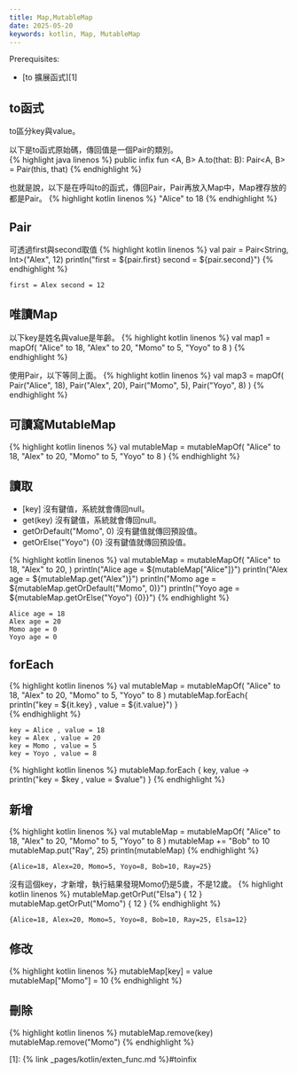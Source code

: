 ```yaml
---
title: Map,MutableMap
date: 2025-05-20
keywords: kotlin, Map, MutableMap
---
```

Prerequisites:

- [to 擴展函式][1]

## to函式
to區分key與value。

以下是to函式原始碼，傳回值是一個Pair的類別。<br>
{% highlight java linenos %}
public infix fun <A, B> A.to(that: B): Pair<A, B> = Pair(this, that)
{% endhighlight %}

也就是說，以下是在呼叫to的函式，傳回Pair，Pair再放入Map中，Map裡存放的都是Pair。
{% highlight kotlin linenos %}
"Alice" to 18
{% endhighlight %}

## Pair
可透過first與second取值
{% highlight kotlin linenos %}
val pair = Pair<String, Int>("Alex", 12)
println("first = ${pair.first} second = ${pair.second}")
{% endhighlight %}
```
first = Alex second = 12
```

## 唯讀Map
以下key是姓名與value是年齡。
{% highlight kotlin linenos %}
val map1 = mapOf(
    "Alice" to 18,
    "Alex" to 20,
    "Momo" to 5,
    "Yoyo" to 8
)
{% endhighlight %}

使用Pair，以下等同上面。
{% highlight kotlin linenos %}
val map3 = mapOf(
    Pair("Alice", 18),
    Pair("Alex", 20),
    Pair("Momo", 5),
    Pair("Yoyo", 8)
)
{% endhighlight %}

## 可讀寫MutableMap
{% highlight kotlin linenos %}
val mutableMap = mutableMapOf(
    "Alice" to 18,
    "Alex" to 20,
    "Momo" to 5,
    "Yoyo" to 8
)
{% endhighlight %}

## 讀取
- \[key\] 沒有鍵值，系統就會傳回null。
- get(key) 沒有鍵值，系統就會傳回null。
- getOrDefault("Momo", 0) 沒有鍵值就傳回預設值。
- getOrElse("Yoyo") \{0\} 沒有鍵值就傳回預設值。

{% highlight kotlin linenos %}
val mutableMap = mutableMapOf(
    "Alice" to 18,
    "Alex" to 20,
)
println("Alice age = ${mutableMap["Alice"]}")
println("Alex age = ${mutableMap.get("Alex")}")
println("Momo age = ${mutableMap.getOrDefault("Momo", 0)}")
println("Yoyo age = ${mutableMap.getOrElse("Yoyo") {0}}")
{% endhighlight %}
```
Alice age = 18
Alex age = 20
Momo age = 0
Yoyo age = 0
```

## forEach
{% highlight kotlin linenos %}
val mutableMap = mutableMapOf(
    "Alice" to 18,
    "Alex" to 20,
    "Momo" to 5,
    "Yoyo" to 8
)
mutableMap.forEach{
    println("key = ${it.key} , value = ${it.value}")
}    
{% endhighlight %}
```
key = Alice , value = 18
key = Alex , value = 20
key = Momo , value = 5
key = Yoyo , value = 8
```

{% highlight kotlin linenos %}
mutableMap.forEach { key, value ->
    println("key = $key , value = $value")
}
{% endhighlight %}

## 新增
{% highlight kotlin linenos %}
val mutableMap = mutableMapOf(
    "Alice" to 18,
    "Alex" to 20,
    "Momo" to 5,
    "Yoyo" to 8
)
mutableMap += "Bob" to 10
mutableMap.put("Ray", 25)
println(mutableMap)
{% endhighlight %}
```
{Alice=18, Alex=20, Momo=5, Yoyo=8, Bob=10, Ray=25}
```

沒有這個key，才新增，執行結果發現Momo仍是5歲，不是12歲。
{% highlight kotlin linenos %}
mutableMap.getOrPut("Elsa") { 12 }
mutableMap.getOrPut("Momo") { 12 }
{% endhighlight %}
```
{Alice=18, Alex=20, Momo=5, Yoyo=8, Bob=10, Ray=25, Elsa=12}
```

## 修改
{% highlight kotlin linenos %}
mutableMap[key] = value
mutableMap["Momo"] = 10
{% endhighlight %}

## 刪除
{% highlight kotlin linenos %}
mutableMap.remove(key)
mutableMap.remove("Momo")
{% endhighlight %}

[1]: {% link _pages/kotlin/exten_func.md %}#toinfix